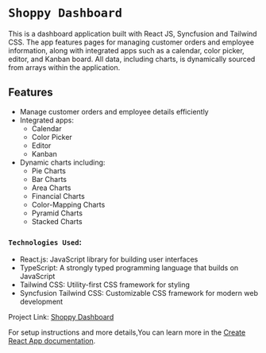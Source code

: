 # `Shoppy Dashboard`

This is a dashboard application built with React JS,  Syncfusion and Tailwind CSS. The app features pages for managing customer orders and employee information, along with integrated apps such as a calendar, color picker, editor, and Kanban board. All data, including charts, is dynamically sourced from arrays within the application.

## Features
- Manage customer orders and employee details efficiently
- Integrated apps:
  - Calendar
  - Color Picker
  - Editor
  - Kanban
- Dynamic charts including:
  - Pie Charts
  - Bar Charts
  - Area Charts
  - Financial Charts
  - Color-Mapping Charts
  - Pyramid Charts
  - Stacked Charts

### `Technologies Used`: 
- React.js: JavaScript library for building user interfaces
- TypeScript: A strongly typed programming language that builds on JavaScript
- Tailwind CSS: Utility-first CSS framework for styling
- Syncfusion Tailwind CSS: Customizable CSS framework for modern web development


Project Link: [Shoppy Dashboard](https://abdulmalek44.github.io/ecommerce)

For setup instructions and more details,You can learn more in the [Create React App documentation](https://create-react-app.dev/docs/getting-started).


